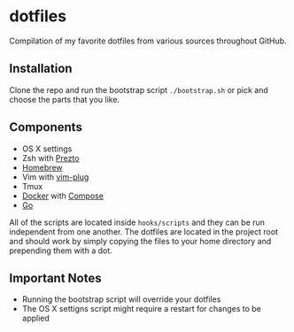 # dotfiles

Compilation of my favorite dotfiles from various sources throughout GitHub.

## Installation

Clone the repo and run the bootstrap script `./bootstrap.sh` or pick and choose
the parts that you like.

## Components

- OS X settings
- Zsh with [Prezto](https://github.com/sorin-ionescu/prezto)
- [Homebrew](http://brew.sh/)
- Vim with [vim-plug](https://github.com/junegunn/vim-plug)
- Tmux
- [Docker](https://www.docker.com/) with [Compose](https://docs.docker.com/compose/)
- [Go](https://golang.org/)

All of the scripts are located inside `hooks/scripts` and they can be run
independent from one another. The dotfiles are located in the project root and
should work by simply copying the files to your home directory and prepending
them with a dot.

## Important Notes

- Running the bootstrap script will override your dotfiles
- The OS X settigns script might require a restart for changes to be applied
